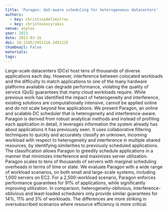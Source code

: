 ```yaml
---
title: 'Paragon: QoS-aware scheduling for heterogeneous datacenters'
authors:
  - key: christinadelimitrou
  - key: christoskozyrakis
venue: asplos
year: 2013
date: 2013-03-16
doi: 10.1145/2451116.2451125
thumbnail: False
materials:
tags:
---
```

Large-scale datacenters (DCs) host tens of thousands of diverse applications each day. However, interference between colocated workloads and the difficulty to match applications to one of the many hardware platforms available can degrade performance, violating the quality of service (QoS) guarantees that many cloud workloads require. While previous work has identified the impact of heterogeneity and interference, existing solutions are computationally intensive, cannot be applied online and do not scale beyond few applications.
We present Paragon, an online and scalable DC scheduler that is heterogeneity and interference-aware. Paragon is derived from robust analytical methods and instead of profiling each application in detail, it leverages information the system already has about applications it has previously seen. It uses collaborative filtering techniques to quickly and accurately classify an unknown, incoming workload with respect to heterogeneity and interference in multiple shared resources, by identifying similarities to previously scheduled applications. The classification allows Paragon to greedily schedule applications in a manner that minimizes interference and maximizes server utilization. Paragon scales to tens of thousands of servers with marginal scheduling overheads in terms of time or state.
We evaluate Paragon with a wide range of workload scenarios, on both small and large-scale systems, including 1,000 servers on EC2. For a 2,500-workload scenario, Paragon enforces performance guarantees for 91% of applications, while significantly improving utilization. In comparison, heterogeneity-oblivious, interference-oblivious and least-loaded schedulers only provide similar guarantees for 14%, 11% and 3% of workloads. The differences are more striking in oversubscribed scenarios where resource efficiency is more critical.
